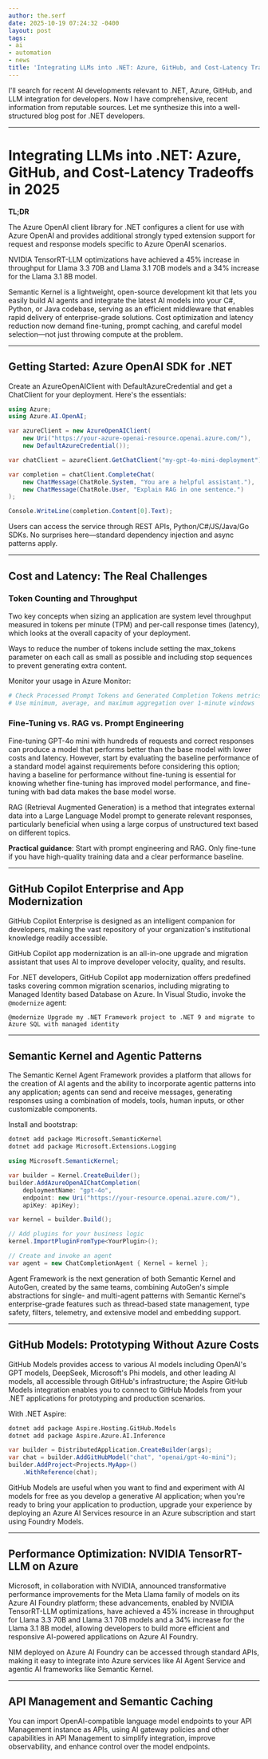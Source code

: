 ```yaml
---
author: the.serf
date: 2025-10-19 07:24:32 -0400
layout: post
tags:
- ai
- automation
- news
title: 'Integrating LLMs into .NET: Azure, GitHub, and Cost-Latency Tradeoffs in 2025'
---
```


I'll search for recent AI developments relevant to .NET, Azure, GitHub, and LLM integration for developers.
Now I have comprehensive, recent information from reputable sources. Let me synthesize this into a well-structured blog post for .NET developers.

---

# Integrating LLMs into .NET: Azure, GitHub, and Cost-Latency Tradeoffs in 2025

**TL;DR**  

The Azure OpenAI client library for .NET configures a client for use with Azure OpenAI and provides additional strongly typed extension support for request and response models specific to Azure OpenAI scenarios.
 
NVIDIA TensorRT-LLM optimizations have achieved a 45% increase in throughput for Llama 3.3 70B and Llama 3.1 70B models and a 34% increase for the Llama 3.1 8B model.
 
Semantic Kernel is a lightweight, open-source development kit that lets you easily build AI agents and integrate the latest AI models into your C#, Python, or Java codebase, serving as an efficient middleware that enables rapid delivery of enterprise-grade solutions.
 Cost optimization and latency reduction now demand fine-tuning, prompt caching, and careful model selection—not just throwing compute at the problem.

---

## Getting Started: Azure OpenAI SDK for .NET


Create an AzureOpenAIClient with DefaultAzureCredential and get a ChatClient for your deployment.
 Here's the essentials:

```csharp
using Azure;
using Azure.AI.OpenAI;

var azureClient = new AzureOpenAIClient(
    new Uri("https://your-azure-openai-resource.openai.azure.com/"),
    new DefaultAzureCredential());

var chatClient = azureClient.GetChatClient("my-gpt-4o-mini-deployment");

var completion = chatClient.CompleteChat(
    new ChatMessage(ChatRole.System, "You are a helpful assistant."),
    new ChatMessage(ChatRole.User, "Explain RAG in one sentence.")
);

Console.WriteLine(completion.Content[0].Text);
```


Users can access the service through REST APIs, Python/C#/JS/Java/Go SDKs.
 No surprises here—standard dependency injection and async patterns apply.

---

## Cost and Latency: The Real Challenges

### Token Counting and Throughput


Two key concepts when sizing an application are system level throughput measured in tokens per minute (TPM) and per-call response times (latency), which looks at the overall capacity of your deployment.
 
Ways to reduce the number of tokens include setting the max_tokens parameter on each call as small as possible and including stop sequences to prevent generating extra content.


Monitor your usage in Azure Monitor:

```bash
# Check Processed Prompt Tokens and Generated Completion Tokens metrics
# Use minimum, average, and maximum aggregation over 1-minute windows
```

### Fine-Tuning vs. RAG vs. Prompt Engineering


Fine-tuning GPT-4o mini with hundreds of requests and correct responses can produce a model that performs better than the base model with lower costs and latency.
 However, 
start by evaluating the baseline performance of a standard model against requirements before considering this option; having a baseline for performance without fine-tuning is essential for knowing whether fine-tuning has improved model performance, and fine-tuning with bad data makes the base model worse.



RAG (Retrieval Augmented Generation) is a method that integrates external data into a Large Language Model prompt to generate relevant responses, particularly beneficial when using a large corpus of unstructured text based on different topics.


**Practical guidance**: Start with prompt engineering and RAG. Only fine-tune if you have high-quality training data and a clear performance baseline.

---

## GitHub Copilot Enterprise and App Modernization


GitHub Copilot Enterprise is designed as an intelligent companion for developers, making the vast repository of your organization's institutional knowledge readily accessible.
 
GitHub Copilot app modernization is an all-in-one upgrade and migration assistant that uses AI to improve developer velocity, quality, and results.


For .NET developers, 
GitHub Copilot app modernization offers predefined tasks covering common migration scenarios, including migrating to Managed Identity based Database on Azure.
 In Visual Studio, invoke the `@modernize` agent:

```
@modernize Upgrade my .NET Framework project to .NET 9 and migrate to Azure SQL with managed identity
```

---

## Semantic Kernel and Agentic Patterns


The Semantic Kernel Agent Framework provides a platform that allows for the creation of AI agents and the ability to incorporate agentic patterns into any application; agents can send and receive messages, generating responses using a combination of models, tools, human inputs, or other customizable components.


Install and bootstrap:

```bash
dotnet add package Microsoft.SemanticKernel
dotnet add package Microsoft.Extensions.Logging
```

```csharp
using Microsoft.SemanticKernel;

var builder = Kernel.CreateBuilder();
builder.AddAzureOpenAIChatCompletion(
    deploymentName: "gpt-4o",
    endpoint: new Uri("https://your-resource.openai.azure.com/"),
    apiKey: apiKey);

var kernel = builder.Build();

// Add plugins for your business logic
kernel.ImportPluginFromType<YourPlugin>();

// Create and invoke an agent
var agent = new ChatCompletionAgent { Kernel = kernel };
```


Agent Framework is the next generation of both Semantic Kernel and AutoGen, created by the same teams, combining AutoGen's simple abstractions for single- and multi-agent patterns with Semantic Kernel's enterprise-grade features such as thread-based state management, type safety, filters, telemetry, and extensive model and embedding support.


---

## GitHub Models: Prototyping Without Azure Costs


GitHub Models provides access to various AI models including OpenAI's GPT models, DeepSeek, Microsoft's Phi models, and other leading AI models, all accessible through GitHub's infrastructure; the Aspire GitHub Models integration enables you to connect to GitHub Models from your .NET applications for prototyping and production scenarios.


With .NET Aspire:

```bash
dotnet add package Aspire.Hosting.GitHub.Models
dotnet add package Aspire.Azure.AI.Inference
```

```csharp
var builder = DistributedApplication.CreateBuilder(args);
var chat = builder.AddGitHubModel("chat", "openai/gpt-4o-mini");
builder.AddProject<Projects.MyApp>()
    .WithReference(chat);
```


GitHub Models are useful when you want to find and experiment with AI models for free as you develop a generative AI application; when you're ready to bring your application to production, upgrade your experience by deploying an Azure AI Services resource in an Azure subscription and start using Foundry Models.


---

## Performance Optimization: NVIDIA TensorRT-LLM on Azure


Microsoft, in collaboration with NVIDIA, announced transformative performance improvements for the Meta Llama family of models on its Azure AI Foundry platform; these advancements, enabled by NVIDIA TensorRT-LLM optimizations, have achieved a 45% increase in throughput for Llama 3.3 70B and Llama 3.1 70B models and a 34% increase for the Llama 3.1 8B model, allowing developers to build more efficient and responsive AI-powered applications on Azure AI Foundry.



NIM deployed on Azure AI Foundry can be accessed through standard APIs, making it easy to integrate into Azure services like AI Agent Service and agentic AI frameworks like Semantic Kernel.


---

## API Management and Semantic Caching


You can import OpenAI-compatible language model endpoints to your API Management instance as APIs, using AI gateway policies and other capabilities in API Management to simplify integration, improve observability, and enhance control over the model endpoints.